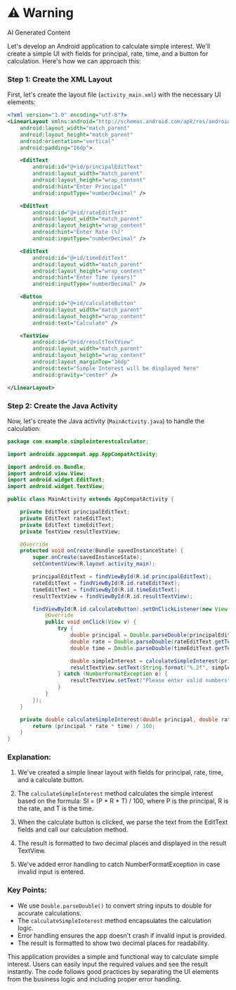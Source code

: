 <div class="warning"><h1>⚠️ Warning</h1><span>AI Generated Content</span></div>


Let's develop an Android application to calculate simple interest. We'll create a simple UI with fields for principal, rate, time, and a button for calculation. Here's how we can approach this:

### Step 1: Create the XML Layout

First, let's create the layout file (`activity_main.xml`) with the necessary UI elements:

```xml
<?xml version="1.0" encoding="utf-8"?>
<LinearLayout xmlns:android="http://schemas.android.com/apk/res/android"
    android:layout_width="match_parent"
    android:layout_height="match_parent"
    android:orientation="vertical"
    android:padding="16dp">

    <EditText
        android:id="@+id/principalEditText"
        android:layout_width="match_parent"
        android:layout_height="wrap_content"
        android:hint="Enter Principal"
        android:inputType="numberDecimal" />

    <EditText
        android:id="@+id/rateEditText"
        android:layout_width="match_parent"
        android:layout_height="wrap_content"
        android:hint="Enter Rate (%)"
        android:inputType="numberDecimal" />

    <EditText
        android:id="@+id/timeEditText"
        android:layout_width="match_parent"
        android:layout_height="wrap_content"
        android:hint="Enter Time (years)"
        android:inputType="numberDecimal" />

    <Button
        android:id="@+id/calculateButton"
        android:layout_width="match_parent"
        android:layout_height="wrap_content"
        android:text="Calculate" />

    <TextView
        android:id="@+id/resultTextView"
        android:layout_width="match_parent"
        android:layout_height="wrap_content"
        android:layout_marginTop="16dp"
        android:text="Simple Interest will be displayed here"
        android:gravity="center" />

</LinearLayout>
```

### Step 2: Create the Java Activity

Now, let's create the Java activity (`MainActivity.java`) to handle the calculation:

```java
package com.example.simpleinterestcalculator;

import androidx.appcompat.app.AppCompatActivity;

import android.os.Bundle;
import android.view.View;
import android.widget.EditText;
import android.widget.TextView;

public class MainActivity extends AppCompatActivity {

    private EditText principalEditText;
    private EditText rateEditText;
    private EditText timeEditText;
    private TextView resultTextView;

    @Override
    protected void onCreate(Bundle savedInstanceState) {
        super.onCreate(savedInstanceState);
        setContentView(R.layout.activity_main);

        principalEditText = findViewById(R.id.principalEditText);
        rateEditText = findViewById(R.id.rateEditText);
        timeEditText = findViewById(R.id.timeEditText);
        resultTextView = findViewById(R.id.resultTextView);

        findViewById(R.id.calculateButton).setOnClickListener(new View.OnClickListener() {
            @Override
            public void onClick(View v) {
                try {
                    double principal = Double.parseDouble(principalEditText.getText().toString());
                    double rate = Double.parseDouble(rateEditText.getText().toString());
                    double time = Double.parseDouble(timeEditText.getText().toString());

                    double simpleInterest = calculateSimpleInterest(principal, rate, time);
                    resultTextView.setText(String.format("%.2f", simpleInterest));
                } catch (NumberFormatException e) {
                    resultTextView.setText("Please enter valid numbers");
                }
            }
        });
    }

    private double calculateSimpleInterest(double principal, double rate, double time) {
        return (principal * rate * time) / 100;
    }
}
```

### Explanation:

1. We've created a simple linear layout with fields for principal, rate, time, and a calculate button.

2. The `calculateSimpleInterest` method calculates the simple interest based on the formula: SI = (P * R * T) / 100, where P is the principal, R is the rate, and T is the time.

3. When the calculate button is clicked, we parse the text from the EditText fields and call our calculation method.

4. The result is formatted to two decimal places and displayed in the result TextView.

5. We've added error handling to catch NumberFormatException in case invalid input is entered.

### Key Points:

- We use `Double.parseDouble()` to convert string inputs to double for accurate calculations.
- The `calculateSimpleInterest` method encapsulates the calculation logic.
- Error handling ensures the app doesn't crash if invalid input is provided.
- The result is formatted to show two decimal places for readability.

This application provides a simple and functional way to calculate simple interest. Users can easily input the required values and see the result instantly. The code follows good practices by separating the UI elements from the business logic and including proper error handling.
